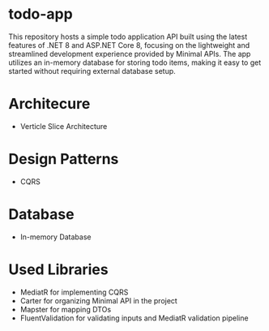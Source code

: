# todo-app #
This repository hosts a simple todo application API built using the latest features of .NET 8 and ASP.NET Core 8, focusing on the lightweight and streamlined development experience provided by Minimal APIs. The app utilizes an in-memory database for storing todo items, making it easy to get started without requiring external database setup.

# Architecure
* Verticle Slice Architecture

# Design Patterns
* CQRS

# Database
* In-memory Database

# Used Libraries
* MediatR for implementing CQRS
* Carter for organizing Minimal API in the project
* Mapster for mapping DTOs
* FluentValidation for validating inputs and MediatR validation pipeline

